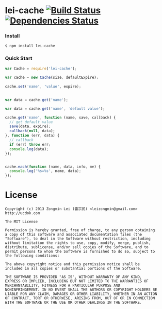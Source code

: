 lei-cache [![Build Status](https://secure.travis-ci.org/leizongmin/node-lei-cache.png?branch=master)](http://travis-ci.org/leizongmin/node-lei-cache) [![Dependencies Status](https://david-dm.org/leizongmin/node-lei-cache.png)](http://david-dm.org/leizongmin/node-lei-cache)
=========

### Install

```bash
$ npm install lei-cache
```

### Quick Start

```javascript
var Cache = require('lei-cache');
    
var cache = new Cache(size, defaultExpire);
    
cache.set('name', 'value', expire);
    

var data = cache.get('name');

var data = cache.get('name', 'default value');

cache.get('name', function (name, save, callback) {
  // get default value
  save(data, expire);
  callback(null, data);
}, function (err, data) {
  // callback
  if (err) throw err;
  console.log(data);
});


cache.each(function (name, data, info, me) {
  console.log('%s=%s', name, data);
});
```

License
=======

```
Copyright (c) 2013 Zongmin Lei (雷宗民) <leizongmin@gmail.com>
http://ucdok.com

The MIT License

Permission is hereby granted, free of charge, to any person obtaining
a copy of this software and associated documentation files (the
"Software"), to deal in the Software without restriction, including
without limitation the rights to use, copy, modify, merge, publish,
distribute, sublicense, and/or sell copies of the Software, and to
permit persons to whom the Software is furnished to do so, subject to
the following conditions:

The above copyright notice and this permission notice shall be
included in all copies or substantial portions of the Software.

THE SOFTWARE IS PROVIDED "AS IS", WITHOUT WARRANTY OF ANY KIND,
EXPRESS OR IMPLIED, INCLUDING BUT NOT LIMITED TO THE WARRANTIES OF
MERCHANTABILITY, FITNESS FOR A PARTICULAR PURPOSE AND
NONINFRINGEMENT. IN NO EVENT SHALL THE AUTHORS OR COPYRIGHT HOLDERS BE
LIABLE FOR ANY CLAIM, DAMAGES OR OTHER LIABILITY, WHETHER IN AN ACTION
OF CONTRACT, TORT OR OTHERWISE, ARISING FROM, OUT OF OR IN CONNECTION
WITH THE SOFTWARE OR THE USE OR OTHER DEALINGS IN THE SOFTWARE.
```